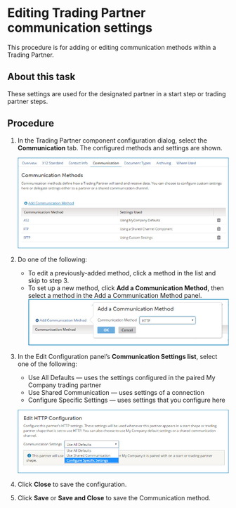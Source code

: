 # Editing Trading Partner communication settings 

<head>
  <meta name="guidename" content="Integration"/>
  <meta name="context" content="GUID-688bb05b-2ce1-45bb-a602-5162889a6c4c"/>
</head>


This procedure is for adding or editing communication methods within a Trading Partner.

## About this task

These settings are used for the designated partner in a start step or trading partner steps.

## Procedure

1.  In the Trading Partner component configuration dialog, select the **Communication** tab. The configured methods and settings are shown.

    ![Trading Partner Communication tab.](../Images/build-db-trading-partner-communication-methods.jpg)

2.  Do one of the following:

    -   To edit a previously-added method, click a method in the list and skip to step 3.
    -   To set up a new method, click **Add a Communication Method**, then select a method in the Add a Communication Method panel.
    ![Add a Communication Method panel.](../Images/build-db-trading-partner-add-communication-method.jpg)

3.  In the Edit Configuration panel’s **Communication Settings list**, select one of the following:

    -   Use All Defaults — uses the settings configured in the paired My Company trading partner
    -   Use Shared Communication — uses settings of a connection
    -   Configure Specific Settings — uses settings that you configure here

    ![Communication Settings list.](../Images/build-db-trading_partner_edit_configuration.jpg)

4.  Click **Close** to save the configuration.

5.  Click **Save** or **Save and Close** to save the Communication method.